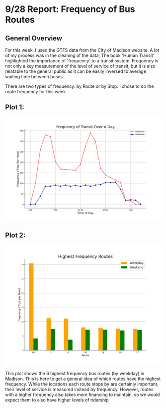 # 9/28 Report: Frequency of Bus Routes 


## General Overview

For this week, I used the GTFS data from the City of Madison website. A lot of my process was in the cleaning of the data; The book 'Human Transit' highlighted the importance of 'frequency' to a transit system. Frequency is not only a key measurement of the level of service of transit, but it is also relatable to the general public as it can be easily inversed to average waiting time between buses.

There are two types of frequency: by Route or by Stop. I chose to do the route frequency for this week. 

## Plot 1:
<img src="Frequency Over Day.png">


## Plot 2:
<img src="FrequencyRouteBar.png">

This plot shows the 6 highest frequency bus routes (by weekday) in Madison. This is here to get a general idea of which routes have the highest frequency. While the locations each route stops by are certainly important, their level of service is measured instead by frequency. However, routes with a higher frequency also takes more financing to maintain, so we would expect them to also have higher levels of ridership


